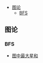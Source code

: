 - [图论](./Collection.html#图论)
  - [BFS](./Collection.html#bfs)

## 图论

### BFS

- [图中最大星和](https://leetcode.cn/problems/maximum-star-sum-of-a-graph/)
